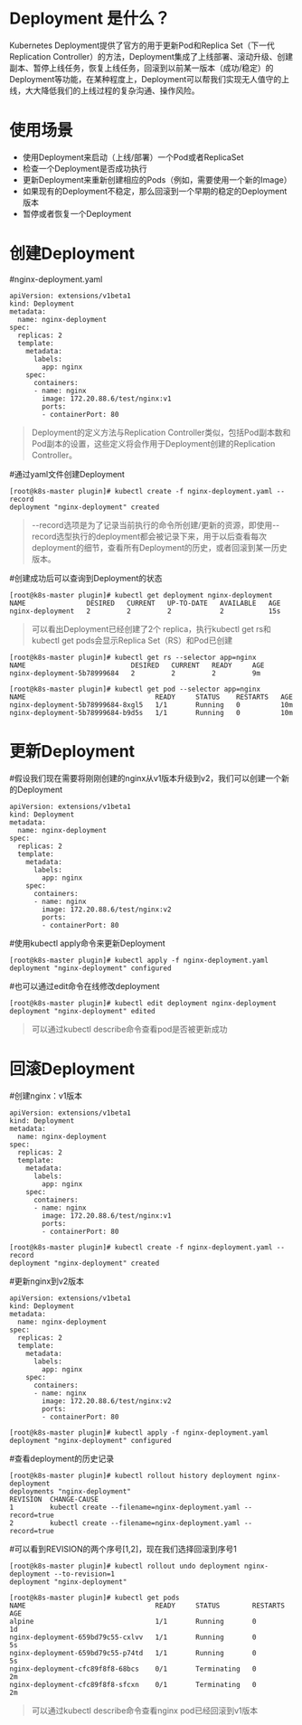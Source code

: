 # Deployment 是什么？

Kubernetes Deployment提供了官方的用于更新Pod和Replica Set（下一代Replication Controller）的方法，Deployment集成了上线部署、滚动升级、创建副本、暂停上线任务，恢复上线任务，回滚到以前某一版本（成功/稳定）的Deployment等功能，在某种程度上，Deployment可以帮我们实现无人值守的上线，大大降低我们的上线过程的复杂沟通、操作风险。

# 使用场景

* 使用Deployment来启动（上线/部署）一个Pod或者ReplicaSet
* 检查一个Deployment是否成功执行
* 更新Deployment来重新创建相应的Pods（例如，需要使用一个新的Image）
* 如果现有的Deployment不稳定，那么回滚到一个早期的稳定的Deployment版本
* 暂停或者恢复一个Deployment

# 创建Deployment

\#nginx-deployment.yaml

```
apiVersion: extensions/v1beta1
kind: Deployment
metadata:
  name: nginx-deployment
spec:
  replicas: 2
  template:
    metadata:
      labels:
        app: nginx
    spec:
      containers:
      - name: nginx
        image: 172.20.88.6/test/nginx:v1
        ports:
        - containerPort: 80
```

> Deployment的定义方法与Replication Controller类似，包括Pod副本数和Pod副本的设置，这些定义将会作用于Deployment创建的Replication Controller。

\#通过yaml文件创建Deployment

```
[root@k8s-master plugin]# kubectl create -f nginx-deployment.yaml --record
deployment "nginx-deployment" created
```

> --record选项是为了记录当前执行的命令所创建/更新的资源，即使用--record选型执行的deployment都会被记录下来，用于以后查看每次deployment的细节，查看所有Deployment的历史，或者回滚到某一历史版本。

\#创建成功后可以查询到Deployment的状态

```
[root@k8s-master plugin]# kubectl get deployment nginx-deployment
NAME               DESIRED   CURRENT   UP-TO-DATE   AVAILABLE   AGE
nginx-deployment   2         2         2            2           15s
```

> 可以看出Deployment已经创建了2个 replica，执行kubectl get rs和kubectl get pods会显示Replica Set（RS）和Pod已创建

```
[root@k8s-master plugin]# kubectl get rs --selector app=nginx
NAME                          DESIRED   CURRENT   READY     AGE
nginx-deployment-5b78999684   2         2         2         9m

[root@k8s-master plugin]# kubectl get pod --selector app=nginx
NAME                                READY     STATUS    RESTARTS   AGE
nginx-deployment-5b78999684-8xgl5   1/1       Running   0          10m
nginx-deployment-5b78999684-b9d5s   1/1       Running   0          10m
```

# 更新Deployment

\#假设我们现在需要将刚刚创建的nginx从v1版本升级到v2，我们可以创建一个新的Deployment

```
apiVersion: extensions/v1beta1
kind: Deployment
metadata:
  name: nginx-deployment
spec:
  replicas: 2
  template:
    metadata:
      labels:
        app: nginx
    spec:
      containers:
      - name: nginx
        image: 172.20.88.6/test/nginx:v2
        ports:
        - containerPort: 80
```

\#使用kubectl apply命令来更新Deployment

```
[root@k8s-master plugin]# kubectl apply -f nginx-deployment.yaml 
deployment "nginx-deployment" configured
```

\#也可以通过edit命令在线修改deployment

```
[root@k8s-master plugin]# kubectl edit deployment nginx-deployment
deployment "nginx-deployment" edited
```

> 可以通过kubectl describe命令查看pod是否被更新成功

# 回滚Deployment

\#创建nginx：v1版本

```
apiVersion: extensions/v1beta1
kind: Deployment
metadata:
  name: nginx-deployment
spec:
  replicas: 2
  template:
    metadata:
      labels:
        app: nginx
    spec:
      containers:
      - name: nginx
        image: 172.20.88.6/test/nginx:v1
        ports:
        - containerPort: 80
```

```
[root@k8s-master plugin]# kubectl create -f nginx-deployment.yaml --record
deployment "nginx-deployment" created
```

\#更新nginx到v2版本

```
apiVersion: extensions/v1beta1
kind: Deployment
metadata:
  name: nginx-deployment
spec:
  replicas: 2
  template:
    metadata:
      labels:
        app: nginx
    spec:
      containers:
      - name: nginx
        image: 172.20.88.6/test/nginx:v2
        ports:
        - containerPort: 80
```

```
[root@k8s-master plugin]# kubectl apply -f nginx-deployment.yaml 
deployment "nginx-deployment" configured
```

\#查看deployment的历史记录

```
[root@k8s-master plugin]# kubectl rollout history deployment nginx-deployment
deployments "nginx-deployment"
REVISION  CHANGE-CAUSE
1         kubectl create --filename=nginx-deployment.yaml --record=true
2         kubectl create --filename=nginx-deployment.yaml --record=true
```

\#可以看到REVISION的两个序号\[1,2\]，现在我们选择回滚到序号1

```
[root@k8s-master plugin]# kubectl rollout undo deployment nginx-deployment --to-revision=1
deployment "nginx-deployment" 

[root@k8s-master plugin]# kubectl get pods 
NAME                                READY     STATUS        RESTARTS   AGE
alpine                              1/1       Running       0          1d
nginx-deployment-659bd79c55-cxlvv   1/1       Running       0          5s
nginx-deployment-659bd79c55-p74td   1/1       Running       0          5s
nginx-deployment-cfc89f8f8-68bcs    0/1       Terminating   0          2m
nginx-deployment-cfc89f8f8-sfcxn    0/1       Terminating   0          2m
```

> 可以通过kubectl describe命令查看nginx pod已经回滚到v1版本



